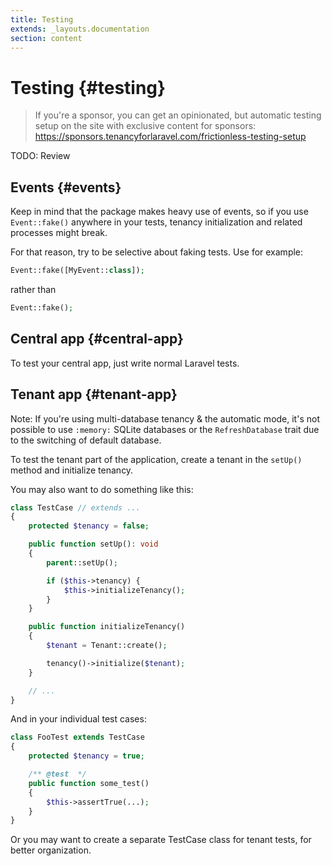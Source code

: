 ```yaml
---
title: Testing
extends: _layouts.documentation
section: content
---
```


# Testing {#testing}

> If you're a sponsor, you can get an opinionated, but automatic testing setup on the site with exclusive content for sponsors: https://sponsors.tenancyforlaravel.com/frictionless-testing-setup

TODO: Review

## Events {#events}

Keep in mind that the package makes heavy use of events, so if you use `Event::fake()` anywhere in your tests, tenancy initialization and related processes might break.

For that reason, try to be selective about faking tests. Use for example:

```php
Event::fake([MyEvent::class]);
```

rather than

```php
Event::fake();
```

## Central app {#central-app}

To test your central app, just write normal Laravel tests.

## Tenant app {#tenant-app}

Note: If you're using multi-database tenancy & the automatic mode, it's not possible to use `:memory:` SQLite databases or the `RefreshDatabase` trait due to the switching of default database.

To test the tenant part of the application, create a tenant in the `setUp()` method and initialize tenancy.

You may also want to do something like this:

```php
class TestCase // extends ...
{
    protected $tenancy = false;

    public function setUp(): void
    {
        parent::setUp();

        if ($this->tenancy) {
            $this->initializeTenancy();
        }
    }

    public function initializeTenancy()
    {
        $tenant = Tenant::create();

        tenancy()->initialize($tenant);
    }

    // ...
}
```

And in your individual test cases:

```php
class FooTest extends TestCase
{
    protected $tenancy = true;

    /** @test  */
    public function some_test()
    {
        $this->assertTrue(...);
    }
}
```

Or you may want to create a separate TestCase class for tenant tests, for better organization.
